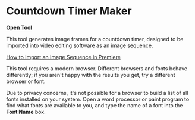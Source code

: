 # Countdown Timer Maker

[**Open Tool**](https://theharborfl.github.io/CountdownTimerMaker/countdownmaker.html)

This tool generates image frames for a countdown timer, designed to be imported into video editing software as an image
sequence.

[How to Import an Image Sequence in Premiere](https://www.wikihow.com/Import-an-Image-Sequence-in-Premiere)

This tool requires a modern browser. Different browsers and fonts behave differently; if you aren't happy with the
results you get, try a different browser or font.

Due to privacy concerns, it's not possible for a browser to build a list of all fonts installed on your system. Open
a word processor or paint program to find what fonts are available to you, and type the name of a font into the
**Font Name** box.
